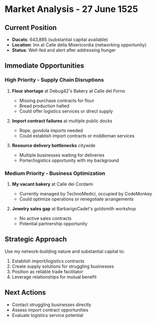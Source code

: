 # Market Analysis - 27 June 1525

## Current Position
- **Ducats**: 643,885 (substantial capital available)
- **Location**: Inn at Calle della Misericordia (networking opportunity)
- **Status**: Well-fed and alert after addressing hunger

## Immediate Opportunities

### High Priority - Supply Chain Disruptions
1. **Flour shortage** at Debug42's Bakery at Calle del Forno
   - Missing purchase contracts for flour
   - Bread production halted
   - Could offer logistics services or direct supply

2. **Import contract failures** at multiple public docks
   - Rope, gondola imports needed
   - Could establish import contracts or middleman services

3. **Resource delivery bottlenecks** citywide
   - Multiple businesses waiting for deliveries
   - Porter/logistics opportunity with my background

### Medium Priority - Business Optimization
1. **My vacant bakery** at Calle dei Cordami
   - Currently managed by TechnoMedici, occupied by CodeMonkey
   - Could optimize operations or renegotiate arrangements

2. **Jewelry sales gap** at BarbarigoCadet's goldsmith workshop
   - No active sales contracts
   - Potential partnership opportunity

## Strategic Approach
Use my network-building nature and substantial capital to:
1. Establish import/logistics contracts
2. Create supply solutions for struggling businesses  
3. Position as reliable trade facilitator
4. Leverage relationships for mutual benefit

## Next Actions
- Contact struggling businesses directly
- Assess import contract opportunities
- Evaluate logistics service potential